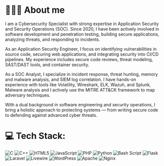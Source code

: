 # 🧑🏿‍💻  About me
I am a Cybersecurity Specialist with strong expertise in Application Security and Security Operations (SOC).
Since 2020, I have been actively involved in software development and penetration testing, building secure applications, analyzing threats, and responding to incidents.

As an Application Security Engineer, I focus on identifying vulnerabilities in source code, securing web applications, and integrating security into CI/CD pipelines. My experience includes secure code reviews, threat modeling, SAST/DAST tools, and container security.

As a SOC Analyst, I specialize in incident response, threat hunting, memory and malware analysis, and SIEM log correlation. I have hands-on experience with tools like Volatility, Wireshark, ELK, Wazuh, and Splunk, Malware analysis  and I actively use the MITRE ATT&CK framework to map adversary techniques.

With a dual background in software engineering and security operations, I bring a holistic approach to protecting systems — from writing secure code to defending against advanced cyber threats.


# 💻 Tech Stack:
![C](https://img.shields.io/badge/c-%2300599C.svg?style=for-the-badge&logo=c&logoColor=white) ![C++](https://img.shields.io/badge/c++-%2300599C.svg?style=for-the-badge&logo=c%2B%2B&logoColor=white) ![HTML5](https://img.shields.io/badge/html5-%23E34F26.svg?style=for-the-badge&logo=html5&logoColor=white) ![JavaScript](https://img.shields.io/badge/javascript-%23323330.svg?style=for-the-badge&logo=javascript&logoColor=%23F7DF1E) ![PHP](https://img.shields.io/badge/php-%23777BB4.svg?style=for-the-badge&logo=php&logoColor=white) ![Python](https://img.shields.io/badge/python-3670A0?style=for-the-badge&logo=python&logoColor=ffdd54) ![Bash Script](https://img.shields.io/badge/bash_script-%23121011.svg?style=for-the-badge&logo=gnu-bash&logoColor=white) ![Flask](https://img.shields.io/badge/flask-%23000.svg?style=for-the-badge&logo=flask&logoColor=white) ![Laravel](https://img.shields.io/badge/laravel-%23FF2D20.svg?style=for-the-badge&logo=laravel&logoColor=white) ![Livewire](https://img.shields.io/badge/livewire-%234e56a6.svg?style=for-the-badge&logo=livewire&logoColor=white) ![WordPress](https://img.shields.io/badge/WordPress-%23117AC9.svg?style=for-the-badge&logo=WordPress&logoColor=white) ![Apache](https://img.shields.io/badge/apache-%23D42029.svg?style=for-the-badge&logo=apache&logoColor=white) ![Nginx](https://img.shields.io/badge/nginx-%23009639.svg?style=for-the-badge&logo=nginx&logoColor=white)
